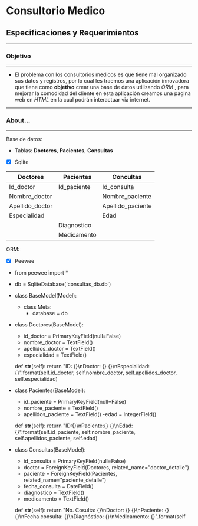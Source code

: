 # Consultorio Medico

## Especificaciones y Requerimientos
-----------------------------------------------------------------------------------------------------

### Objetivo
-----------------------------------------------------------------------------------------------------

- El problema con los consultorios medicos es que tiene mal organizado sus datos y registros, por lo cual les traemos una aplicación innovadora que tiene como **objetivo** crear una base de datos utilizando *ORM* , para mejorar la comodidad del cliente en esta aplicación creamos una pagina web en *HTML*  en la cual podrán interactuar via internet.

-----------------------------------------------------------------------------------------------------

### About...
-----------------------------------------------------------------------------------------------------

Base de datos:

- Tablas: **Doctores**, **Pacientes**, **Consultas**

- [x] Sqlite

| Doctores   | Pacientes | Concultas |
| ---------- | --------- | --------- |
| Id_doctor  | Id_paciente | Id_consulta |
| Nombre_doctor | | Nombre_paciente | | Doctor |
| Apellido_doctor | | Apellido_paciente | | Paciente |
| Especialidad | | Edad | | Fecha_consulta |
                          | Diagnostico |
                          | Medicamento |



ORM:
- [x] Peewee

- from peewee import *

- db = SqliteDatabase('consultas_db.db')

- class BaseModel(Model):
    - class Meta:
        - database = db

- class Doctores(BaseModel):
    - id_doctor = PrimaryKeyField(null=False)
    - nombre_doctor = TextField()
    - apellidos_doctor = TextField()
    - especialidad = TextField()

    def __str__(self):
        return "ID: {}\nDoctor: {} {}\nEspecialidad: {}".format(self.id_doctor, self.nombre_doctor, self.apellidos_doctor, self.especialidad)


- class Pacientes(BaseModel):
    - id_paciente = PrimaryKeyField(null=False)
    - nombre_paciente = TextField()
    - apellidos_paciente = TextField()
     -edad = IntegerField()

    def __str__(self):
        return "ID:{}\nPaciente:{} {}\nEdad:{}".format(self.id_paciente, self.nombre_paciente, self.apellidos_paciente, self.edad)


- class Consultas(BaseModel):
    - id_consulta = PrimaryKeyField(null=False)
    - doctor = ForeignKeyField(Doctores, related_name="doctor_detalle")
    - paciente = ForeignKeyField(Pacientes, related_name="paciente_detalle")
    - fecha_consulta = DateField()
    - diagnostico = TextField()
    - medicamento = TextField()

    def __str__(self):
        return "No. Cosulta: {}\nDoctor: {} {}\nPaciente: {} {}\nFecha consulta: {}\nDiagnóstico: {}\nMedicamento: {}".format(self
